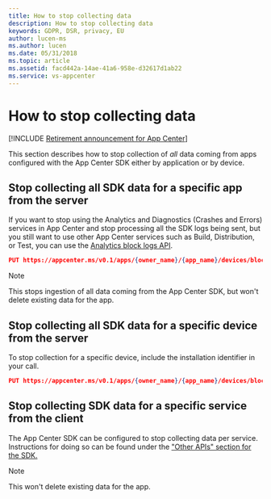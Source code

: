 ```yaml
---
title: How to stop collecting data
description: How to stop collecting data
keywords: GDPR, DSR, privacy, EU
author: lucen-ms
ms.author: lucen
ms.date: 05/31/2018 
ms.topic: article 
ms.assetid: facd442a-14ae-41a6-958e-d32617d1ab22
ms.service: vs-appcenter
---
```


# How to stop collecting data

[!INCLUDE [Retirement announcement for App Center](~/includes/retirement.md)]

This section describes how to stop collection of *all* data coming from apps configured with the App Center SDK either by application or by device.

## Stop collecting all SDK data for a specific app from the server

If you want to stop using the Analytics and Diagnostics (Crashes and Errors) services in App Center and stop processing all the SDK logs being sent, but you still want to use other App Center services such as Build, Distribution, or Test, you can use the [Analytics block logs API](https://openapi.appcenter.ms/#/analytics/App_BlockLogs).

```json
PUT https://appcenter.ms/v0.1/apps/{owner_name}/{app_name}/devices/block_logs/
```

> [!NOTE]
> This stops ingestion of all data coming from the App Center SDK, but won't delete existing data for the app.

## Stop collecting all SDK data for a specific device from the server

To stop collection for a specific device, include the installation identifier in your call.

```json
PUT https://appcenter.ms/v0.1/apps/{owner_name}/{app_name}/devices/block_logs/{install_id}
```

## Stop collecting SDK data for a specific service from the client

The App Center SDK can be configured to stop collecting data per service. Instructions for doing so can be found under the ["Other APIs" section for the SDK.](~/sdk/index.md)

> [!NOTE]
> This won't delete existing data for the app.
